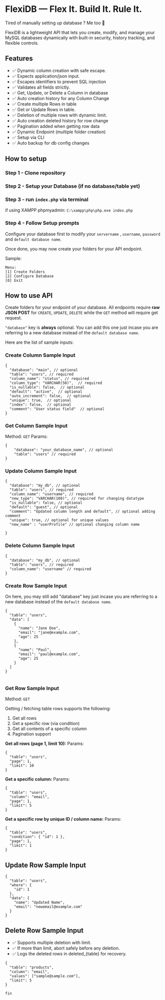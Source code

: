 # FlexiDB — Flex It. Build It. Rule It.

Tired of manually setting up database ? Me too 🤪 

FlexiDB is a lightweight API that lets you create, modify, and manage your MySQL databases dynamically with built-in security, history tracking, and flexible controls.

## Features

* ✅ Dynamic column creation with safe escape.
* ✅ Expects application/json input.
* ✅ Escapes identifiers to prevent SQL injection
* ✅ Validates all fields strictly.
* ✅ Get, Update, or Delete a Column in database
* ✅ Auto creation history for any Column Change
* ✅ Create multiple Rows in table
* ✅ Get or Update Rows in table. 
* ✅ Deletion of multiple rows with dynamic limit.
* ✅ Auto creation deleted history for row change
* ✅ Pagination added when getting row data
* ✅ Dynamic Endpoint (multiple folder creation) 
* ✅ Setup via CLI
* ✅ Auto backup for db config changes


## How to setup

### Step 1 - Clone repository

### Step 2 - Setup your Database (if no database/table yet)

### Step 3 - run `index.php` via terminal

if using XAMPP phpmyadmin: `C:\xampp\php\php.exe index.php`

### Step 4 - Follow Setup prompts
Configure your database first to modify your  `servername` , `username`, `password` and `default database name`.

Once done, you may now create your folders for your API endpoint.

Sample:
```
Menu:
[1] Create Folders
[2] Configure Database
[0] Exit

```


## How to use API

Create folders for your endpoint of your database. All endpoints require **raw JSON POST** for `CREATE`, `UPDATE`, `DELETE` while the `GET` method will require get request. 

`"database"` key is **always** optional. You can add this one just incase you are referring to a new database instead of the  `default database name`. 


Here are the list of sample inputs:

### Create Column Sample Input

```
{
  "database": "main", // optional
  "table": "users", // required
  "column_name": "status", // required
  "column_type": "VARCHAR(50)",  // required
  "is_nullable": false,  // optional
  "default": "active",  // optional
  "auto_increment": false,  // optional
  "unique": true,  // optional
  "index": false,  // optional
  "comment": "User status field"  // optional
}

```
### Get Column Sample Input

Method: `GET`
Params:
```
{
    "database": "your_database_name", // optional
    "table": "users" // required
}

```

### Update Column Sample Input

```
{
  "database": "my_db", // optional
  "table": "users", // required
  "column_name": "username", // required
  "new_type": "VARCHAR(100)", // required for changing datatype
  "is_nullable": false, // optional
  "default": "guest", // optional
  "comment": "Updated column length and default", // optional adding comment
  "unique": true, // optional for unique values
  "new_name" : "userProfile" // optional changing column name

}

```


### Delete Column Sample Input


```
{
  "database": "my_db", // optional
  "table": "users", // required
  "column_name": "username" // required
}

```


### Create Row Sample Input

On here, you may still add "database" key just incase you are referring to a new database instead of the  `default database name`. 

```
{
  "table": "users",
  "data": [
    {
      "name": "Jane Doe",
      "email": "jane@example.com",
      "age": 25
    },
    {
      "name": "Paul",
      "email": "paul@example.com",
      "age": 25
    }
  ]
}


```

### Get Row Sample Input

Method: `GET`

Getting / fetching table rows supports the following:

1. Get all rows
2. Get a specific row (via condition)
3. Get all contents of a specific column
4. Pagination support

**Get all rows (page 1, limit 10):**
Params: 


```
{
  "table": "users",
  "page": 1,
  "limit": 10
}
```
**Get a specific column:**
Params: 

```
{
  "table": "users",
  "column": "email",
  "page": 1,
  "limit": 5
}

```

**Get a specific row by unique ID / column name:**
Params: 

```
{
  "table": "users",
  "condition": { "id": 1 },
  "page": 1,
  "limit": 1
}

```

## Update Row Sample Input

```
{
  "table": "users",
  "where": {
    "id": 1
  },
  "data": {
    "name": "Updated Name",
    "email": "newemail@example.com"
  }
}

```


## Delete Row Sample Input

* ✅ Supports multiple deletion with limit.
* ✅ If more than limit, abort safely before any deletion.
* ✅ Logs the deleted rows in deleted_{table} for recovery.

```
{
  "table": "products",
  "column": "email",
  "values": ["sample@sample.com"],
  "limit": 5
}

```




`fin`
